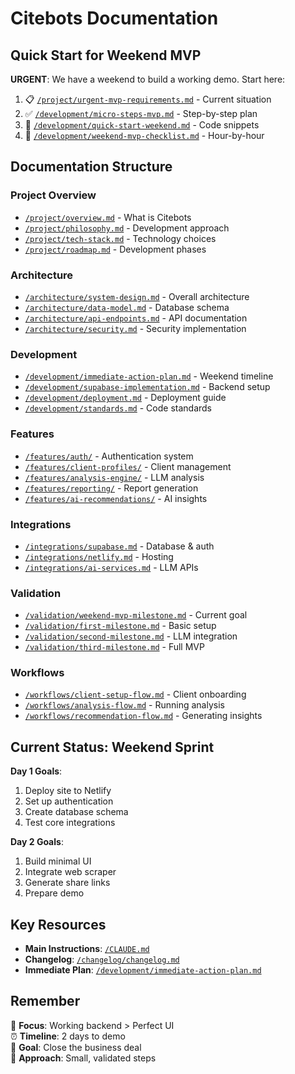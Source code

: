# Citebots Documentation

## Quick Start for Weekend MVP

**URGENT**: We have a weekend to build a working demo. Start here:

1. 📋 [`/project/urgent-mvp-requirements.md`](./project/urgent-mvp-requirements.md) - Current situation
2. ✅ [`/development/micro-steps-mvp.md`](./development/micro-steps-mvp.md) - Step-by-step plan
3. 🚀 [`/development/quick-start-weekend.md`](./development/quick-start-weekend.md) - Code snippets
4. 📅 [`/development/weekend-mvp-checklist.md`](./development/weekend-mvp-checklist.md) - Hour-by-hour

## Documentation Structure

### Project Overview
- [`/project/overview.md`](./project/overview.md) - What is Citebots
- [`/project/philosophy.md`](./project/philosophy.md) - Development approach
- [`/project/tech-stack.md`](./project/tech-stack.md) - Technology choices
- [`/project/roadmap.md`](./project/roadmap.md) - Development phases

### Architecture
- [`/architecture/system-design.md`](./architecture/system-design.md) - Overall architecture
- [`/architecture/data-model.md`](./architecture/data-model.md) - Database schema
- [`/architecture/api-endpoints.md`](./architecture/api-endpoints.md) - API documentation
- [`/architecture/security.md`](./architecture/security.md) - Security implementation

### Development
- [`/development/immediate-action-plan.md`](./development/immediate-action-plan.md) - Weekend timeline
- [`/development/supabase-implementation.md`](./development/supabase-implementation.md) - Backend setup
- [`/development/deployment.md`](./development/deployment.md) - Deployment guide
- [`/development/standards.md`](./development/standards.md) - Code standards

### Features
- [`/features/auth/`](./features/auth/) - Authentication system
- [`/features/client-profiles/`](./features/client-profiles/) - Client management
- [`/features/analysis-engine/`](./features/analysis-engine/) - LLM analysis
- [`/features/reporting/`](./features/reporting/) - Report generation
- [`/features/ai-recommendations/`](./features/ai-recommendations/) - AI insights

### Integrations
- [`/integrations/supabase.md`](./integrations/supabase.md) - Database & auth
- [`/integrations/netlify.md`](./integrations/netlify.md) - Hosting
- [`/integrations/ai-services.md`](./integrations/ai-services.md) - LLM APIs

### Validation
- [`/validation/weekend-mvp-milestone.md`](./validation/weekend-mvp-milestone.md) - Current goal
- [`/validation/first-milestone.md`](./validation/first-milestone.md) - Basic setup
- [`/validation/second-milestone.md`](./validation/second-milestone.md) - LLM integration
- [`/validation/third-milestone.md`](./validation/third-milestone.md) - Full MVP

### Workflows
- [`/workflows/client-setup-flow.md`](./workflows/client-setup-flow.md) - Client onboarding
- [`/workflows/analysis-flow.md`](./workflows/analysis-flow.md) - Running analysis
- [`/workflows/recommendation-flow.md`](./workflows/recommendation-flow.md) - Generating insights

## Current Status: Weekend Sprint

**Day 1 Goals**:
1. Deploy site to Netlify
2. Set up authentication
3. Create database schema
4. Test core integrations

**Day 2 Goals**:
1. Build minimal UI
2. Integrate web scraper
3. Generate share links
4. Prepare demo

## Key Resources

- **Main Instructions**: [`/CLAUDE.md`](../CLAUDE.md)
- **Changelog**: [`/changelog/changelog.md`](./changelog/changelog.md)
- **Immediate Plan**: [`/development/immediate-action-plan.md`](./development/immediate-action-plan.md)

## Remember

🎯 **Focus**: Working backend > Perfect UI  
⏰ **Timeline**: 2 days to demo  
💼 **Goal**: Close the business deal  
🚀 **Approach**: Small, validated steps